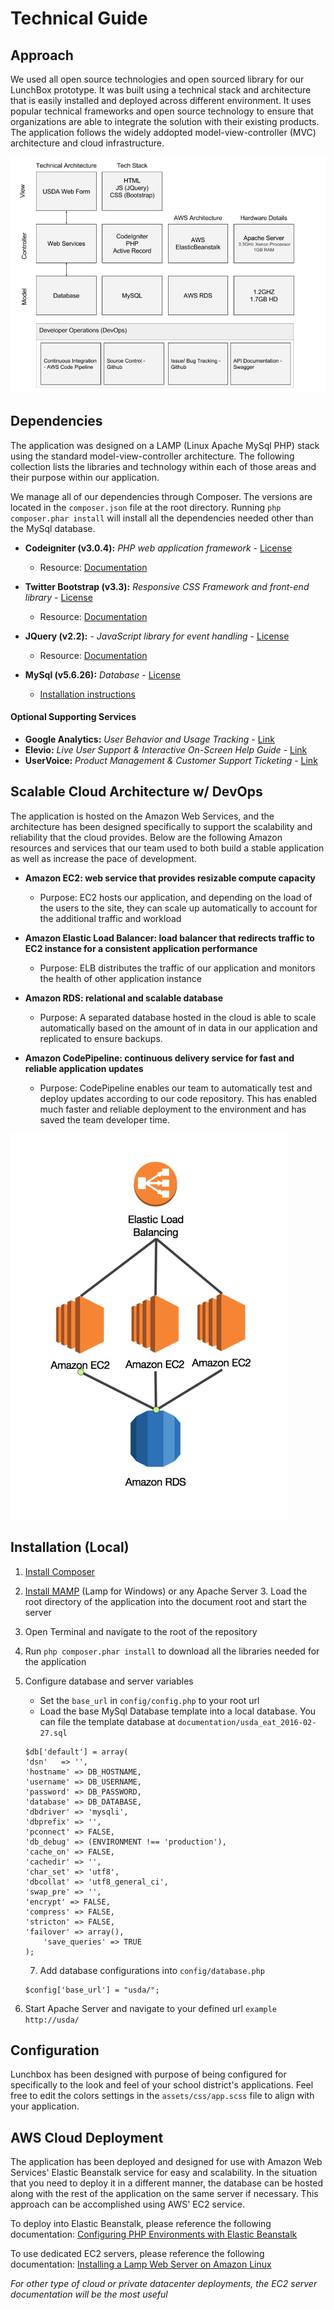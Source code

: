 # Technical Guide

## Approach
We used all open source technologies and open sourced library for our LunchBox prototype. It was built using a technical stack and architecture that is easily installed and deployed across different environment. It uses popular technical frameworks and open source technology to ensure that organizations are able to integrate the solution with their existing products. The application follows the widely addopted model-view-controller (MVC) architecture and cloud infrastructure.

![Tech Architecture](images/Tech-Arch.png)

## Dependencies
The application was designed on a LAMP (Linux Apache MySql PHP) stack using the standard model-view-controller architecture. The following collection lists the libraries and technology within each of those areas and their purpose within our application.

We manage all of our dependencies through Composer. The versions are located in the `composer.json` file at the root directory. Running `php composer.phar install` will install all the dependencies needed other than the MySql database.

- **Codeigniter (v3.0.4):** _PHP web application framework_ - [License](https://github.com/bcit-ci/CodeIgniter/blob/develop/user_guide_src/source/license.rst)
	- Resource: [Documentation](https://codeigniter.com/)	
- **Twitter Bootstrap (v3.3):** _Responsive CSS Framework and front-end library_ - [License](http://getbootstrap.com/getting-started/#license-faqs)
	- Resource: [Documentation](http://getbootstrap.com/)

- **JQuery (v2.2):** - _JavaScript library for event handling_ - [License](https://jquery.org/license/)
	- Resource: [Documentation](https://jquery.com/)

- **MySql (v5.6.26):** _Database_ - [License](http://www.mysql.com/about/legal/)
	- [Installation instructions](http://www.mysql.com/downloads/)

#### Optional Supporting Services
- **Google Analytics:** _User Behavior and Usage Tracking_ - [Link](https://www.google.com/analytics/)
- **Elevio:** _Live User Support & Interactive On-Screen Help Guide_ - [Link](https://elev.io/)
- **UserVoice:** _Product Management & Customer Support Ticketing_ - [Link](https://www.uservoice.com/)



## Scalable Cloud Architecture w/ DevOps
The application is hosted on the Amazon Web Services, and the architecture has been designed specifically to support the scalability and reliability that the cloud provides. Below are the following Amazon resources and services that our team used to both build a stable application as well as increase the pace of development.

- __Amazon EC2: web service that provides resizable compute capacity__
  -	Purpose: EC2 hosts our application, and depending on the load of the users to the site, they can scale up automatically to account for the additional traffic and workload

- __Amazon Elastic Load Balancer: load balancer that redirects traffic to EC2 instance for a consistent application performance__
  -	Purpose: ELB distributes the traffic of our application and monitors the health of other application instance

- __Amazon RDS: relational and scalable database__
  -	Purpose: A separated database hosted in the cloud is able to scale automatically based on the amount of in data in our application and replicated to ensure backups.

- __Amazon CodePipeline: continuous delivery service for fast and reliable application updates__
  -	Purpose: CodePipeline enables our team to automatically test and deploy updates according to our code repository. This has enabled much faster and reliable deployment to the environment and has saved the team developer time. 

![Tech Cloud](images/Tech-Cloud.png) 




## Installation (Local)

1. [Install Composer](https://getcomposer.org/doc/00-intro.md)
2. [Install MAMP](https://documentation.mamp.info/en/documentation/mamp/) (Lamp for Windows) or any Apache Server
	3. 	Load the root directory of the application into the document root and start the server
3. Open Terminal and navigate to the root of the repository
3. Run `php composer.phar install` to download all the libraries needed for the application
4. Configure database and server variables
	* Set the `base_url` in `config/config.php` to your root url
	* Load the base MySql Database template into a local database. You can file the template database at `documentation/usda_eat_2016-02-27.sql`
	
	```	
	$db['default'] = array(
	'dsn'	=> '',
	'hostname' => DB_HOSTNAME,
	'username' => DB_USERNAME,
	'password' => DB_PASSWORD,
	'database' => DB_DATABASE,
	'dbdriver' => 'mysqli',
	'dbprefix' => '',
	'pconnect' => FALSE,
	'db_debug' => (ENVIRONMENT !== 'production'),
	'cache_on' => FALSE,
	'cachedir' => '',
	'char_set' => 'utf8',
	'dbcollat' => 'utf8_general_ci',
	'swap_pre' => '',
	'encrypt' => FALSE,
	'compress' => FALSE,
	'stricton' => FALSE,
	'failover' => array(),
		'save_queries' => TRUE
	);
	```
	7. Add database configurations into `config/database.php`
	
	```	
	$config['base_url'] = "usda/";
	```

5. Start Apache Server and navigate to your defined url `example http://usda/`



## Configuration
Lunchbox has been designed with purpose of being configured for specifically to the look and feel of your school district's applications. Feel free to edit the colors settings in the `assets/css/app.scss` file to align with your application. 

## AWS Cloud Deployment
The application has been deployed and designed for use with Amazon Web Services' Elastic Beanstalk service for easy and scalability. In the situation that you need to deploy it in a different manner, the database can be hosted along with the rest of the application on the same server if necessary. This approach can be accomplished using AWS' EC2 service.

To deploy into Elastic Beanstalk, please reference the following documentation: [Configuring PHP Environments with Elastic Beanstalk](http://docs.aws.amazon.com/elasticbeanstalk/latest/dg/create_deploy_PHP.container.html)

To use dedicated EC2 servers, please reference the following documentation: [Installing a Lamp Web Server on Amazon Linux](http://docs.aws.amazon.com/AWSEC2/latest/UserGuide/install-LAMP.html)

*For other type of cloud or private datacenter deployments, the EC2 server documentation will be the most useful*


